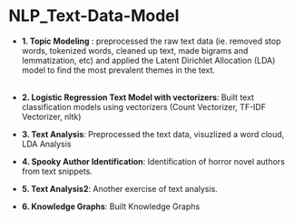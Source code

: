 # NLP_Text-Data-Model


* __1. Topic Modeling__ : preprocessed the raw text data (ie. removed stop words, tokenized words, cleaned up text, made bigrams and lemmatization, etc) and applied the Latent Dirichlet Allocation (LDA) model to find the most prevalent themes in the text. <br><br>

* __2. Logistic Regression Text Model with vectorizers__: Built text classification models using vectorizers (Count Vectorizer, TF-IDF Vectorizer, nltk) 

* __3. Text Analysis__: Preprocessed the text data, visuzlized a word cloud, LDA Analysis

* __4. Spooky Author Identification__: Identification of horror novel authors from text snippets.

* __5. Text Analysis2__: Another exercise of text analysis. 

* __6. Knowledge Graphs__: Built Knowledge Graphs